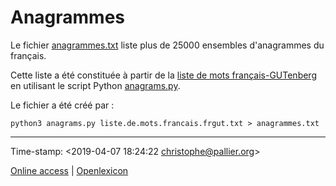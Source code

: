 # Anagrammes #

Le fichier [anagrammes.txt](anagrammes.txt) liste plus de 25000 ensembles d'anagrammes du français.

Cette liste a été constituée à partir de la [liste de mots français-GUTenberg](../Liste-de-mots-francais-Gutenberg/README-liste-francais-Gutenberg.md) en utilisant le script Python [anagrams.py](../../scripts/anagrams/anagrams.py).
 
Le fichier a été créé par :
 
    python3 anagrams.py liste.de.mots.francais.frgut.txt > anagrammes.txt

---

Time-stamp: <2019-04-07 18:24:22 christophe@pallier.org>


[Online access](http://www.lexique.org/shiny/openlexicon) | [Openlexicon](http://chrplr.github.io/openlexicon)
